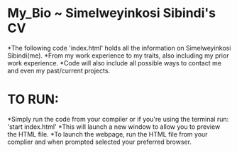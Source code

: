 # My_Bio ~ Simelweyinkosi Sibindi's CV

*The following code 'index.html' holds all the information on Simelweyinkosi Sibindi(me).
*From my work experience to my traits, also including my prior work experience.
*Code will also include all possible ways to contact me and even my past/current projects.

# TO RUN:
*Simply run the code from your compiler or if you're using the terminal run: 'start index.html'
*This will launch a new window to allow you to preview the HTML file.
*To launch the webpage, run the HTML file from your complier and when prompted selected your preferred browser.